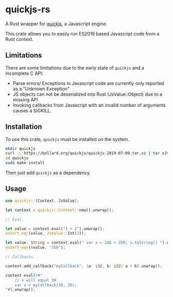 # quickjs-rs

A Rust wrapper for [quickjs](https://bellard.org/quickjs/), a Javascript engine.

This crate allows you to easily run ES2019 based Javascript code from a Rust context.

## Limitations

There are some limitations due to the early state of `quickjs` and a incomplete 
C API:

* Parse errors/ Exceptions in Javascript code are currently only reported as a "Unknown Exception"
* JS objects can not be deserialized into Rust (JsValue::Object) due to a missing API
* Invoking callbacks from Javascript with an invalid number of arguments causes a SIGKILL.

## Installation


To use this crate, `quickjs` must be installed on the system.

```bash
mkdir quickjs 
curl -L https://bellard.org/quickjs/quickjs-2019-07-09.tar.xz | tar xJv -C quickjs --strip-components 1
cd quickjs
sudo make install
```

Then just add `quickjs` as a dependency.

## Usage

```rust
use quickjs::{Context, JsValue};

let context = quickjs::Context::new().unwrap();

// Eval.

let value = context.eval("1 + 2").unwrap();
assert_eq!(value, JsValue::Int(3));

let value: String = context.eval(" var x = 100 + 250; x.toString() ").unwrap();
assert_eq!(&value, "350");

// Callbacks.

context.add_callback("myCallback", |a: i32, b: i32| a + b).unwrap();

context.eval(r#"
    // x will equal 30
    var x = myCallback(10, 20);
"#).unwrap();

```
